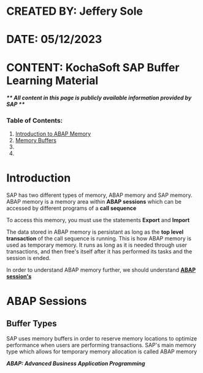 # CREATED BY: Jeffery Sole
# DATE: 05/12/2023
# CONTENT: KochaSoft SAP Buffer Learning Material
##### ** **All content in this page is publicly available information provided by SAP** **

### Table of Contents:
1. [Introduction to ABAP Memory](#Introduction)
2. [Memory Buffers](#Memory-Buffer)
3. [](#Part-C)
4. [](#Part-D)

# Introduction
SAP has two different types of memory, ABAP memory and SAP memory. ABAP memory is a memory area within **ABAP sessions** which can be accessed by different programs of a **call sequence**

To access this memory, you must use the statements **Export** and **Import**

The data stored in ABAP memory is persistant as long as the **top level transaction** of the call sequence is running. This is how ABAP memory is used as temporary memory. It runs as long as it is needed through user transactions, and then free's itself after it has performed its tasks and the session is ended.

In order to understand ABAP memory further, we should understand [**ABAP session's**](#ABAP-Sessions)

# ABAP Sessions

## Buffer Types

SAP uses memory buffers in order to reserve memory locations to optimize performance when users are performing transactions. SAP's main memory type which allows for temporary memory allocation is called ABAP memory

***ABAP: Advanced Business Application Programming***
